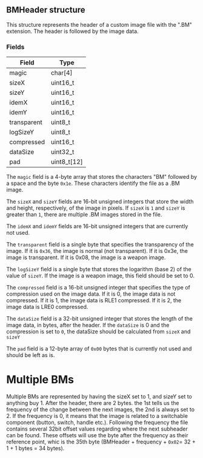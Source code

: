 ## BMHeader structure

This structure represents the header of a custom image file with the ".BM" extension. The header is followed by the image data.

### Fields

| Field          | Type        |
|----------------|-------------|
| magic          | char[4]     |
| sizeX          | uint16_t    |
| sizeY          | uint16_t    |
| idemX          | uint16_t    |
| idemY          | uint16_t    |
| transparent    | uint8_t     |
| logSizeY       | uint8_t     |
| compressed     | uint16_t    |
| dataSize       | uint32_t    |
| pad            | uint8_t[12] |

The `magic` field is a 4-byte array that stores the characters "BM" followed by a space and the byte `0x1e`. These characters identify the file as a .BM image.

The `sizeX` and `sizeY` fields are 16-bit unsigned integers that store the width and height, respectively, of the image in pixels. If `sizeX` is `1` and `sizeY` is greater than `1`, there are multiple .BM images stored in the file.

The `idemX` and `idemY` fields are 16-bit unsigned integers that are currently not used.

The `transparent` field is a single byte that specifies the transparency of the image. If it is `0x36`, the image is normal (not transparent). If it is 0x3e, the image is transparent. If it is 0x08, the image is a weapon image.

The `logSizeY` field is a single byte that stores the logarithm (base 2) of the value of `sizeY`. If the image is a weapon image, this field should be set to 0.

The `compressed` field is a 16-bit unsigned integer that specifies the type of compression used on the image data. If it is 0, the image data is not compressed. If it is 1, the image data is RLE1 compressed. If it is 2, the image data is LRE0 compressed.

The `dataSize` field is a 32-bit unsigned integer that stores the length of the image data, in bytes, after the header. If the `dataSize` is 0 and the compression is set to `0`, the dataSize should be calculated from `sizeX` and `sizeY`

The `pad` field is a 12-byte array of `0x00` bytes that is currently not used and should be left as is.

Multiple BMs
=============
Multiple BMs are represented by having the sizeX set to 1, and sizeY set to anything buy 1.
After the header, there are 2 bytes. the 1st tells us the frequency of the change between the next images, the 2nd is always set to 2. If the frequency is 0, it means that the image is related to a switchable component (button, switch, handle etc.).
Following the frequency the file contains several 32bit offset values regarding where the next subheader can be found. These offsets will use the byte after the frequency as their reference point, whic is the 35th byte (BMHeader + frequency + `0x02`= 32 + 1 + 1 bytes = 34 bytes).
